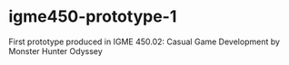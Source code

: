 # igme450-prototype-1
First prototype produced in IGME 450.02: Casual Game Development by Monster Hunter Odyssey

